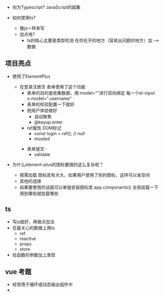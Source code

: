 - 何为Typescript?
    JavaScript的超集

- 如何使用ts?
    - 像js一样来写
    - 加点啥?
      - ts的核心主要是类型检测
          在你在乎的地方（容易出问题的地方）加 --> 数据



## 项目亮点
- 使用了ElementPlus
  - 在登录注册页 表单使用了这个功能
    - 表单的目的是收集数据，用:model=""进行双向绑定
      每一个el-input v-model=".username"
    - 表单的校验配置一下就好
    - 把用户体验做好
      - 自动聚焦
      - @keyup.enter
    - ref属性 DOM标记
      - const login = ref(); // null
      - mouted <form ref="login">
    - 表单提交
      - validate

- 为什么element-plus的图标要搞的这么复杂呢？
  - 按需加载
    图标库有点大，如果用户使用了别的图标，这样可以省空间
  - 其他的选择
  - 如果要使用的话就可以单独安装图标库
    app.components() 全局挂载一下 用到哪些就挂载哪些



## ts
- 写js就好，再做点加法
- 在最关心的数据上用ts
  - ref
  - reactive
  - props
  - store
- 给函数的参数加上类型



## vue 考题
- <component :is="comName" />
  经常用于循环或动态输出组件中
- <template />
  一般和slot结合
  不会显示到页面上 可以用于接收指令 不添加标签



## 项目亮点
  - 带有角色校验的菜单
    - 菜单
      el-menu>el-sub-menu>el-menu-item
    - 当前选中的菜单
      :default-active="route.path"
    - 那些菜单可以看到？
      指令？自定义指令
      store>permiss roleList user includes?
      添加一个数据 key 任何组件都可以调用
      setkeys action
      localStorage 读取
  - 自定义指令
    app.directives(name)
    可以添加全局指令：v-name
    mounter(el, binding)
    el['hidden'] = true
    el.style.opacity = 0 v-show



## 项目难点
  - 多组件状态的共享和设计
    - vuex 和 pinia
      用pinia   vuex modules 很灵活，加一个defineStore
      没有vuex的树状约束 我们只需要执行一下函数就能拿到hook
      语法很简洁
      学vuex设计模式，state mutation action getter 安全
    - 学习过一些项目   github上开源的项目 例vue-music...
    - 因为当我在多个组件，特别是兄弟或跨页面级别组件，
      有共享状态需求的时候，我封装成了一个store函数
      原来是用 ref + props + emits 换成 store





npm i -D unplugin-auto-import unplugin-vue-components
npm i element-plus
npm i @element-plus/icons-vue